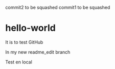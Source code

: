 commit2 to be squashed
commit1 to be squashed
# hello-world
It is to test GitHub

In my new readme_edit branch

Test en local
